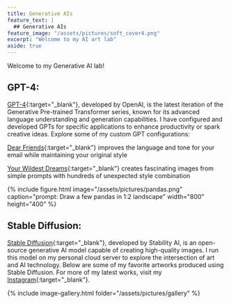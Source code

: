 ```yaml
---
title: Generative AIs
feature_text: |
  ## Generative AIs
feature_image: "/assets/pictures/soft_cover4.png"
excerpt: "Welcome to my AI art lab"
aside: true
---
```


Welcome to my Generative AI lab!

## GPT-4:
[GPT-4](https://en.wikipedia.org/wiki/GPT-4){:target="_blank"}, developed by OpenAI, is the latest iteration of the Generative Pre-trained Transformer series, known for its advanced language understanding and generation capabilities. I have configured and developed GPTs for specific applications to enhance productivity or spark creative ideas. Explore some of my custom GPT configurations:

[Dear Friends](https://chatgpt.com/g/g-tgvhvuadi){:target="_blank"} improves the language and tone for your email while maintaining your original style

[Your Wildest Dreams](https://chatgpt.com/g/g-AbirBOedD){:target="_blank"} creates fascinating images from simple prompts with hundreds of unexpected style combination

{% include figure.html image="/assets/pictures/pandas.png" caption="prompt: Draw a few pandas in 1:2 landscape" width="800" height="400" %}

## Stable Diffusion:
[Stable Diffusion](https://en.wikipedia.org/wiki/Stable_Diffusion){:target="_blank"}, developed by Stability AI, is an open-source generative AI model capable of creating high-quality images. I run this model on my personal cloud server to explore the intersection of art and AI technology. Below are some of my favorite artworks produced using Stable Diffusion. For more of my latest works, visit my [Instagram](https://www.instagram.com/anranandychen/?hl=en){:target="_blank"}.

{% include image-gallery.html folder="/assets/pictures/gallery" %}
